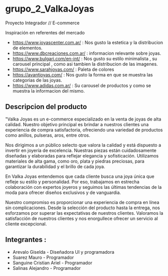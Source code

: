 # grupo_2_ValkaJoyas
Proyecto Integrador // E-commerce

Inspiración en referentes del mercado
- https://www.joyascenter.com.ar/ : Nos gusto la estetica y la distribucion de elementos.
- https://www.dbcreaciones.com.ar/ : informacion relevante sobre joyas.
- https://www.bulgari.com/en-int/ : Nos gusto su estilo minimalista , su carousel principal , como asi tambien la distribucion de las imagenes.
- https://www.sarahjoyas.com/ : Paleta de colores 
- https://avantjoyas.com/ : Nos gusto la forma en que se muestra las categorias de las joyas.
- https://www.adidas.com.ar/ : Su carousel de productos y como se muestra la informacion del mismo.

## Descripcion del producto

"Valka Joyas es un e-commerce especializado en la venta de joyas de alta calidad. Nuestro objetivo principal es brindar a nuestros clientes una experiencia de compra satisfactoria, ofreciendo una variedad de productos como anillos, pulseras, aros, entre otros.

Nos dirigimos a un público selecto que valora la calidad y está dispuesto a invertir en joyería de excelencia. Nuestras piezas están cuidadosamente diseñadas y elaboradas para reflejar elegancia y sofisticación. Utilizamos materiales de alta gama, como oro, plata y piedras preciosas, para garantizar la durabilidad y el brillo de cada joya.

En Valka Joyas entendemos que cada cliente busca una joya única que refleje su estilo y personalidad. Por eso, trabajamos en estrecha colaboración con expertos joyeros y seguimos las últimas tendencias de la moda para ofrecer diseños exclusivos y de vanguardia.

Nuestro compromiso es proporcionar una experiencia de compra en línea sin complicaciones. Desde la selección del producto hasta la entrega, nos esforzamos por superar las expectativas de nuestros clientes. Valoramos la satisfacción de nuestros clientes y nos enorgullece ofrecer un servicio al cliente excepcional.

## Integrantes :

- Arevalo Giselda - Diseñadora UI y programadora
- Suarez Mauro - Programador
- Sanguine Cristian Ariel - Programador
- Salinas Alejandro - Programador 
